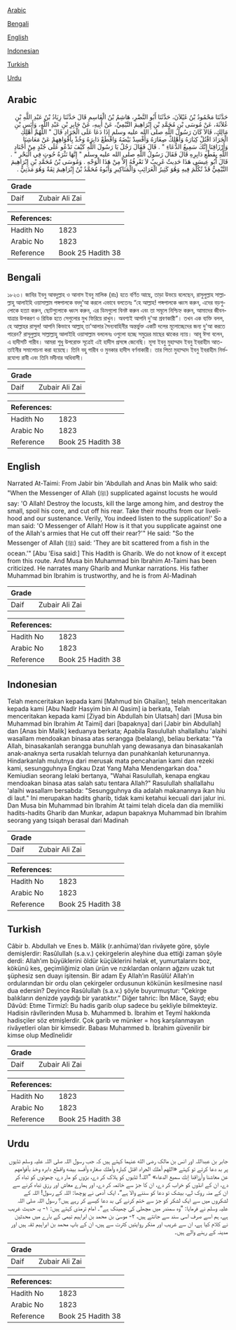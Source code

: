 [Arabic](#arabic)

[Bengali](#bengali)

[English](#english)

[Indonesian](#indonesian)

[Turkish](#turkish)

[Urdu](#urdu)

## Arabic


<div dir="rtl" lang="ar" style={{fontSize:'larger',backgroundColor:'#f8f9fa',padding:20}}>
حَدَّثَنَا مَحْمُودُ بْنُ غَيْلاَنَ، حَدَّثَنَا أَبُو النَّضْرِ، هَاشِمُ بْنُ الْقَاسِمِ قَالَ حَدَّثَنَا زِيَادُ بْنُ عَبْدِ اللَّهِ بْنِ عُلاَثَةَ، عَنْ مُوسَى بْنِ مُحَمَّدِ بْنِ إِبْرَاهِيمَ التَّيْمِيِّ، عَنْ أَبِيهِ، عَنْ جَابِرِ بْنِ عَبْدِ اللَّهِ، وَأَنَسِ بْنِ مَالِكٍ، قَالاَ كَانَ رَسُولُ اللَّهِ صلى الله عليه وسلم إِذَا دَعَا عَلَى الْجَرَادِ قَالَ ‏"‏ اللَّهُمَّ أَهْلِكِ الْجَرَادَ اقْتُلْ كِبَارَهُ وَأَهْلِكْ صِغَارَهُ وَأَفْسِدْ بَيْضَهُ وَاقْطَعْ دَابِرَهُ وَخُذْ بِأَفْوَاهِهِمْ عَنْ مَعَاشِنَا وَأَرْزَاقِنَا إِنَّكَ سَمِيعُ الدُّعَاءِ ‏"‏ ‏.‏ قَالَ فَقَالَ رَجُلٌ يَا رَسُولَ اللَّهِ كَيْفَ تَدْعُو عَلَى جُنْدٍ مِنْ أَجْنَادِ اللَّهِ بِقَطْعِ دَابِرِهِ قَالَ فَقَالَ رَسُولُ اللَّهِ صلى الله عليه وسلم ‏"‏ إِنَّهَا نَثْرَةُ حُوتٍ فِي الْبَحْرِ ‏"‏ ‏.‏ قَالَ أَبُو عِيسَى هَذَا حَدِيثٌ غَرِيبٌ لاَ نَعْرِفُهُ إِلاَّ مِنْ هَذَا الْوَجْهِ ‏.‏ وَمُوسَى بْنُ مُحَمَّدِ بْنِ إِبْرَاهِيمَ التَّيْمِيُّ قَدْ تُكُلِّمَ فِيهِ وَهُوَ كَثِيرُ الْغَرَائِبِ وَالْمَنَاكِيرِ وَأَبُوهُ مُحَمَّدُ بْنُ إِبْرَاهِيمَ ثِقَةٌ وَهُوَ مَدَنِيٌّ ‏.‏
</div>
<div style={{backgroundColor:'#f8f9fa',padding:20, marginBottom: 10}}><table> <thead> <tr> <th>Grade</th> <th></th> </tr> </thead> <tbody> <tr><td>Daif</td><td>Zubair Ali Zai</td></tr></tbody></table><table> <thead> <tr> <th>References:</th> <th></th> </tr> </thead> <tbody><tr><td>Hadith No</td><td>1823</td></tr><tr><td>Arabic No</td><td>1823</td></tr><tr><td>Reference</td><td>Book 25 Hadith 38</td></tr></tbody></table></div>

## Bengali


<div dir="ltr" lang="bn" style={{fontSize:'larger',backgroundColor:'#f8f9fa',padding:20}}>
১৮২৩। জাবির ইবনু আবদুল্লাহ ও আনাস ইবনু মালিক (রাঃ) হতে বর্ণিত আছে, তাড়া উভয়ে বলেছেন, রাসুলুল্লাহ সাল্লাল্লাহু আলাইহি ওয়াসাল্লাম পঙ্গপালকে বদদু'আ করলে এভাবে বলতেনঃ “হে আল্লাহ! পঙ্গপালকে ধ্বংস করুন, এদের বড়গুলোকে হত্যা করুন, ছোটগুলোকে ধ্বংস করুন, এর ডিমগুলো বিনষ্ট করুন এবং তা সমূলে নিশ্চিহ্ন করুন, আমাদের জীবনযাত্রার উপকরণ ও রিযিক হতে সেগুলোর মুখ ফিরিয়ে রাখুন। অবশ্যই আপনি দু'আ শ্রবণকারী”। তখন এক ব্যক্তি বলল, হে আল্লাহর রাসূল! আপনি কিভাবে আল্লাহ্ তা'আলার সৈন্যবাহিনীর অন্তর্ভুক্ত একটি দলের মূলোচ্ছেদের জন্য দু'আ করতে পারেন? রাসূলুল্লাহ সাল্লাল্লাহু আলাইহি ওয়াসাল্লাম বললেনঃ ওগুলো হচ্ছে সমুদ্রের মাছের ঝাকের ন্যায়। আবূ ঈসা বলেন, এ হাদীসটি গারীব। আমরা শুধু উপরোক্ত সূত্রেই এই হাদীস প্রসঙ্গে জেনেছি। মূসা ইবনু মুহাম্মাদ ইবনু ইবরাহীম আত-তাইনীর সমালোচনা করা হয়েছে। তিনি বহু গারীব ও মুনকার হাদীস বর্ণনাকারী। তার পিতা মুহাম্মাদ ইবনু ইবরাহীম নির্ভরযোগ্য রাবী এবং তিনি মদীনার অধিবাসী।
</div>
<div style={{backgroundColor:'#f8f9fa',padding:20, marginBottom: 10}}><table> <thead> <tr> <th>Grade</th> <th></th> </tr> </thead> <tbody> <tr><td>Daif</td><td>Zubair Ali Zai</td></tr></tbody></table><table> <thead> <tr> <th>References:</th> <th></th> </tr> </thead> <tbody><tr><td>Hadith No</td><td>1823</td></tr><tr><td>Arabic No</td><td>1823</td></tr><tr><td>Reference</td><td>Book 25 Hadith 38</td></tr></tbody></table></div>

## English


<div dir="ltr" lang="en" style={{fontSize:'larger',backgroundColor:'#f8f9fa',padding:20}}>
Narrated At-Taimi: From Jabir bin 'Abdullah and Anas bin Malik who said: "When the Messenger of Allah (ﷺ) supplicated against locusts he would say: 'O Allah! Destroy the locusts, kill the large among him, and destroy the small, spoil his core, and cut off his rear. Take their mouths from our livelihood and our sustenance. Verily, You indeed listen to the supplication!' So a man said: 'O Messenger of Allah! How is it that you supplicate against one of the Allah's armies that He cut off their rear?'" He said: "So the Messenger of Allah (ﷺ) said: 'They are bit scattered from a fish in the ocean.'" [Abu 'Eisa said:] This Hadith is Gharib. We do not know of it except from this route. And Musa bin Muhammad bin Ibrahim At-Taimi has been criticized. He narrates many Gharib and Munkar narrations. His father Muhammad bin Ibrahim is trustworthy, and he is from Al-Madinah
</div>
<div style={{backgroundColor:'#f8f9fa',padding:20, marginBottom: 10}}><table> <thead> <tr> <th>Grade</th> <th></th> </tr> </thead> <tbody> <tr><td>Daif</td><td>Zubair Ali Zai</td></tr></tbody></table><table> <thead> <tr> <th>References:</th> <th></th> </tr> </thead> <tbody><tr><td>Hadith No</td><td>1823</td></tr><tr><td>Arabic No</td><td>1823</td></tr><tr><td>Reference</td><td>Book 25 Hadith 38</td></tr></tbody></table></div>

## Indonesian


<div dir="ltr" lang="id" style={{fontSize:'larger',backgroundColor:'#f8f9fa',padding:20}}>
Telah menceritakan kepada kami [Mahmud bin Ghailan], telah menceritakan kepada kami [Abu Nadlr Hasyim bin Al Qasim] ia berkata, Telah menceritakan kepada kami [Ziyad bin Abdullah bin Ulatsah] dari [Musa bin Muhammad bin Ibrahim At Taimi] dari [bapaknya] dari [Jabir bin Abdullah] dan [Anas bin Malik] keduanya berkata; Apabila Rasulullah shallallahu 'alaihi wasallam mendoakan binasa atas serangga (belalang), beliau berkata: "Ya Allah, binasakanlah serangga bunuhlah yang dewasanya dan binasakanlah anak-anaknya serta rusaklah telurnya dan punahkanlah keturunannya. Hindarkanlah mulutnya dari merusak mata pencaharian kami dan rezeki kami, sesungguhnya Engkau Dzat Yang Maha Mendengarkan doa." Kemiudian seorang lelaki bertanya, "Wahai Rasulullah, kenapa engkau mendoakan binasa atas salah satu tentara Allah?" Rasulullah shallallahu 'alaihi wasallam bersabda: "Sesungguhnya dia adalah makanannya ikan hiu di laut." Ini merupakan hadits gharib, tidak kami ketahui kecuali dari jalur ini. Dan Musa bin Muhammad bin Ibrahim At taimi telah dicela dan dia memiliki hadits-hadits Gharib dan Munkar, adapun bapaknya Muhammad bin Ibrahim seorang yang tsiqah berasal dari Madinah
</div>
<div style={{backgroundColor:'#f8f9fa',padding:20, marginBottom: 10}}><table> <thead> <tr> <th>Grade</th> <th></th> </tr> </thead> <tbody> <tr><td>Daif</td><td>Zubair Ali Zai</td></tr></tbody></table><table> <thead> <tr> <th>References:</th> <th></th> </tr> </thead> <tbody><tr><td>Hadith No</td><td>1823</td></tr><tr><td>Arabic No</td><td>1823</td></tr><tr><td>Reference</td><td>Book 25 Hadith 38</td></tr></tbody></table></div>

## Turkish


<div dir="ltr" lang="tr" style={{fontSize:'larger',backgroundColor:'#f8f9fa',padding:20}}>
Câbir b. Abdullah ve Enes b. Mâlik (r.anhüma)’dan rivâyete göre, şöyle demişlerdir: Rasûlullah (s.a.v.) çekirgelerin aleyhine dua ettiği zaman şöyle derdi: Allah’ım büyüklerini öldür küçüklerini helak et, yumurtalarını boz, kökünü kes, geçimliğimiz olan ürün ve rızıklardan onların ağzını uzak tut şüphesiz sen duayı işitensin. Bir adam Ey Allah’ın Rasûlü! Allah’ın ordularından bir ordu olan çekirgeler ordusunun kökünün kesilmesine nasıl dua edersin? Deyince Rasûlullah (s.a.v.) şöyle buyurmuştur: “Çekirge balıkların denizde yaydığı bir yaratıktır.” Diğer tahric: İbn Mâce, Sayd; ebu Dâvûd: Etıme Tirmizî: Bu hadis garib olup sadece bu şekliyle bilmekteyiz. Hadisin râvîlerinden Musa b. Muhammed b. İbrahim et Teymî hakkında hadisçiler söz etmişlerdir. Çok garib ve münker = hoş karşılanmayan rivâyetleri olan bir kimsedir. Babası Muhammed b. İbrahim güvenilir bir kimse olup Medînelidir
</div>
<div style={{backgroundColor:'#f8f9fa',padding:20, marginBottom: 10}}><table> <thead> <tr> <th>Grade</th> <th></th> </tr> </thead> <tbody> <tr><td>Daif</td><td>Zubair Ali Zai</td></tr></tbody></table><table> <thead> <tr> <th>References:</th> <th></th> </tr> </thead> <tbody><tr><td>Hadith No</td><td>1823</td></tr><tr><td>Arabic No</td><td>1823</td></tr><tr><td>Reference</td><td>Book 25 Hadith 38</td></tr></tbody></table></div>

## Urdu


<div dir="rtl" lang="ur" style={{fontSize:'larger',backgroundColor:'#f8f9fa',padding:20}}>
جابر بن عبداللہ اور انس بن مالک رضی الله عنہما کہتے ہیں کہ جب رسول اللہ صلی اللہ علیہ وسلم ٹڈیوں پر بد دعا کرتے تو کہتے «اللهم أهلك الجراد اقتل كباره وأهلك صغاره وأفسد بيضه واقطع دابره وخذ بأفواههم عن معاشنا وأرزاقنا إنك سميع الدعاء» ”اللہ! ٹڈیوں کو ہلاک کر دے، بڑوں کو مار دے، چھوٹوں کو تباہ کر دے، ان کے انڈوں کو خراب کر دے، ان کا جڑ سے خاتمہ کر دے، اور ہمارے معاش اور رزق تباہ کرنے سے ان کے منہ روک لے، بیشک تو دعا کو سننے والا ہے“، ایک آدمی نے پوچھا: اللہ کے رسول! اللہ کے لشکروں میں سے ایک لشکر کو جڑ سے ختم کرنے کی بد دعا کیسے کر رہے ہیں؟ رسول اللہ صلی اللہ علیہ وسلم نے فرمایا: ”وہ سمندر میں مچھلی کی چھینک ہے“۔ امام ترمذی کہتے ہیں: ۱- یہ حدیث غریب ہے، ہم اسے صرف اسی سند سے جانتے ہیں، ۲- موسیٰ بن محمد بن ابراہیم تیمی کے بارے میں محدثین نے کلام کیا ہے، ان سے غریب اور منکر روایتیں کثرت سے ہیں، ان کے باپ محمد بن ابراہیم ثقہ ہیں اور مدینہ کے رہنے والے ہیں۔
</div>
<div style={{backgroundColor:'#f8f9fa',padding:20, marginBottom: 10}}><table> <thead> <tr> <th>Grade</th> <th></th> </tr> </thead> <tbody> <tr><td>Daif</td><td>Zubair Ali Zai</td></tr></tbody></table><table> <thead> <tr> <th>References:</th> <th></th> </tr> </thead> <tbody><tr><td>Hadith No</td><td>1823</td></tr><tr><td>Arabic No</td><td>1823</td></tr><tr><td>Reference</td><td>Book 25 Hadith 38</td></tr></tbody></table></div>